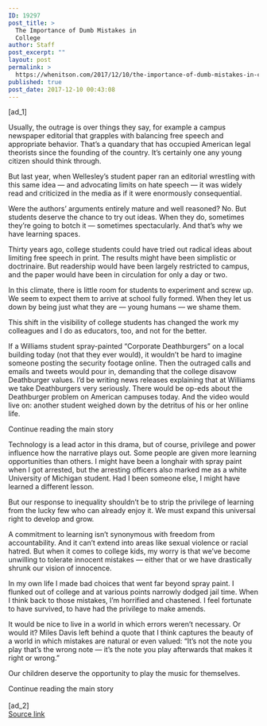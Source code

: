 ```yaml
---
ID: 19297
post_title: >
  The Importance of Dumb Mistakes in
  College
author: Staff
post_excerpt: ""
layout: post
permalink: >
  https://whenitson.com/2017/12/10/the-importance-of-dumb-mistakes-in-college/
published: true
post_date: 2017-12-10 00:43:08
---
```

 [ad_1]
<br><div>
        <p class="story-body-text story-content" data-para-count="312" data-total-count="1682" id="story-continues-3">Usually, the outrage is over things they say, for example a campus newspaper editorial that grapples with balancing free speech and appropriate behavior. That’s a quandary that has occupied American legal theorists since the founding of the country. It’s certainly one any young citizen should think through.</p><p class="story-body-text story-content" data-para-count="226" data-total-count="1908">But last year, when Wellesley’s student paper ran an editorial wrestling with this same idea — and advocating limits on hate speech — it was widely read and criticized in the media as if it were enormously consequential.</p><p class="story-body-text story-content" data-para-count="241" data-total-count="2149">Were the authors’ arguments entirely mature and well reasoned? No. But students deserve the chance to try out ideas. When they do, sometimes they’re going to botch it — sometimes spectacularly. And that’s why we have learning spaces.</p>

<p class="story-body-text story-content" data-para-count="290" data-total-count="2439">Thirty years ago, college students could have tried out radical ideas about limiting free speech in print. The results might have been simplistic or doctrinaire. But readership would have been largely restricted to campus, and the paper would have been in circulation for only a day or two.</p><p class="story-body-text story-content" data-para-count="221" data-total-count="2660">In this climate, there is little room for students to experiment and screw up. We seem to expect them to arrive at school fully formed. When they let us down by being just what they are — young humans — we shame them.</p><p class="story-body-text story-content" data-para-count="135" data-total-count="2795">This shift in the visibility of college students has changed the work my colleagues and I do as educators, too, and not for the better.</p><p class="story-body-text story-content" data-para-count="589" data-total-count="3384">If a Williams student spray-painted “Corporate Deathburgers” on a local building today (not that they ever would), it wouldn’t be hard to imagine someone posting the security footage online. Then the outraged calls and emails and tweets would pour in, demanding that the college disavow Deathburger values. I’d be writing news releases explaining that at Williams we take Deathburgers very seriously. There would be op-eds about the Deathburger problem on American campuses today. And the video would live on: another student weighed down by the detritus of his or her online life.</p><div id="story-ad-2" class="story-ad ad ad-placeholder nocontent robots-nocontent ">
    
Continue reading the main story
</div>
<p class="story-body-text story-content" data-para-count="396" data-total-count="3780" id="story-continues-4">Technology is a lead actor in this drama, but of course, privilege and power influence how the narrative plays out. Some people are given more learning opportunities than others. I might have been a longhair with spray paint when I got arrested, but the arresting officers also marked me as a white University of Michigan student. Had I been someone else, I might have learned a different lesson.</p><p class="story-body-text story-content" data-para-count="182" data-total-count="3962">But our response to inequality shouldn’t be to strip the privilege of learning from the lucky few who can already enjoy it. We must expand this universal right to develop and grow.</p><p class="story-body-text story-content" data-para-count="327" data-total-count="4289">A commitment to learning isn’t synonymous with freedom from accountability. And it can’t extend into areas like sexual violence or racial hatred. But when it comes to college kids, my worry is that we’ve become unwilling to tolerate innocent mistakes — either that or we have drastically shrunk our vision of innocence.</p><p class="story-body-text story-content" data-para-count="286" data-total-count="4575">In my own life I made bad choices that went far beyond spray paint. I flunked out of college and at various points narrowly dodged jail time. When I think back to those mistakes, I’m horrified and chastened. I feel fortunate to have survived, to have had the privilege to make amends.</p>
<p class="story-body-text story-content" data-para-count="336" data-total-count="4911">It would be nice to live in a world in which errors weren’t necessary. Or would it? Miles Davis left behind a quote that I think captures the beauty of a world in which mistakes are natural or even valued: “It’s not the note you play that’s the wrong note — it’s the note you play afterwards that makes it right or wrong.”</p><p class="story-body-text story-content" data-para-count="70" data-total-count="4981">Our children deserve the opportunity to play the music for themselves.</p>Continue reading the main story
    </div>
<br>[ad_2]
<br><a href="https://www.nytimes.com/2017/12/09/opinion/sunday/dumb-mistakes-college.html?partner=rss&#038;emc=rss">Source link </a>